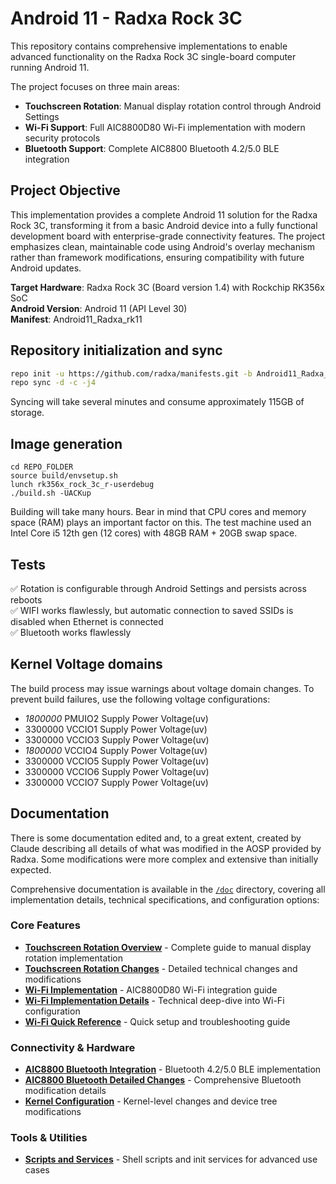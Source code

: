 # Android 11 - Radxa Rock 3C

This repository contains comprehensive implementations to enable advanced functionality on the Radxa Rock 3C single-board computer running Android 11. 

The project focuses on three main areas:

- **Touchscreen Rotation**: Manual display rotation control through Android Settings
- **Wi-Fi Support**: Full AIC8800D80 Wi-Fi implementation with modern security protocols
- **Bluetooth Support**: Complete AIC8800 Bluetooth 4.2/5.0 BLE integration

## Project Objective

This implementation provides a complete Android 11 solution for the Radxa Rock 3C, transforming it from a basic Android device into a fully functional development board with enterprise-grade connectivity features. The project emphasizes clean, maintainable code using Android's overlay mechanism rather than framework modifications, ensuring compatibility with future Android updates.

**Target Hardware**: Radxa Rock 3C (Board version 1.4) with Rockchip RK356x SoC  
**Android Version**: Android 11 (API Level 30)  
**Manifest**: Android11_Radxa_rk11


## Repository initialization and sync

```bash
repo init -u https://github.com/radxa/manifests.git -b Android11_Radxa_rk11 -m rockchip-r-release.xml
repo sync -d -c -j4
```
Syncing will take several minutes and consume approximately 115GB of storage.


## Image generation

```
cd REPO_FOLDER
source build/envsetup.sh
lunch rk356x_rock_3c_r-userdebug
./build.sh -UACKup

```
Building will take many hours. Bear in mind that CPU cores and memory space (RAM) plays an important factor on this.
The test machine used an Intel Core i5 12th gen (12 cores) with 48GB RAM + 20GB swap space.


## Tests

✅  Rotation is configurable through Android Settings and persists across reboots   
✅  WIFI works flawlessly, but automatic connection to saved SSIDs is disabled when Ethernet is connected   
✅  Bluetooth works flawlessly

## Kernel Voltage domains

The build process may issue warnings about voltage domain changes. To prevent build failures, use the following voltage configurations:
- *1800000* PMUIO2 Supply Power Voltage(uv)
- 3300000 VCCIO1 Supply Power Voltage(uv)
- 3300000 VCCIO3 Supply Power Voltage(uv)
- *1800000* VCCIO4 Supply Power Voltage(uv)
- 3300000 VCCIO5 Supply Power Voltage(uv)
- 3300000 VCCIO6 Supply Power Voltage(uv)
- 3300000 VCCIO7 Supply Power Voltage(uv)

## Documentation

There is some documentation edited and, to a great extent, created by Claude describing all details of what was modified in the AOSP provided by Radxa.
Some modifications were more complex and extensive than initially expected.

Comprehensive documentation is available in the [`/doc`](./doc/) directory, covering all implementation details, technical specifications, and configuration options:

### Core Features
- **[Touchscreen Rotation Overview](./doc/TOUCHESCREEN_OVERVIEW.md)** - Complete guide to manual display rotation implementation
- **[Touchscreen Rotation Changes](./doc/TOUCHSCREEN_ROTATION_CHANGES.md)** - Detailed technical changes and modifications
- **[Wi-Fi Implementation](./doc/WIFI_IMPLEMENTATION.md)** - AIC8800D80 Wi-Fi integration guide
- **[Wi-Fi Implementation Details](./doc/WIFI_IMPLEMENTATION_DETAILS.md)** - Technical deep-dive into Wi-Fi configuration
- **[Wi-Fi Quick Reference](./doc/WIFI_QUICK_REFERENCE.md)** - Quick setup and troubleshooting guide

### Connectivity & Hardware
- **[AIC8800 Bluetooth Integration](./doc/AIC8800_BLUETOOTH_INTEGRATION.md)** - Bluetooth 4.2/5.0 BLE implementation
- **[AIC8800 Bluetooth Detailed Changes](./doc/AIC8800_BLUETOOTH_DETAILED_CHANGES.md)** - Comprehensive Bluetooth modification details
- **[Kernel Configuration](./doc/KERNEL_CONFIGURATION.md)** - Kernel-level changes and device tree modifications

### Tools & Utilities
- **[Scripts and Services](./doc/SCRIPTS_SERVICES.md)** - Shell scripts and init services for advanced use cases




